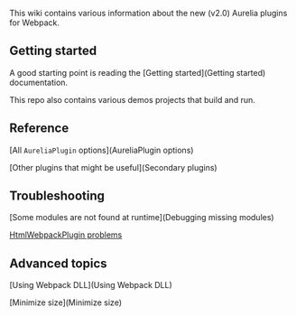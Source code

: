 This wiki contains various information about the new (v2.0) Aurelia plugins for Webpack.

## Getting started
A good starting point is reading the [Getting started](Getting started) documentation.

This repo also contains various demos projects that build and run.

## Reference
[All `AureliaPlugin` options](AureliaPlugin options)

[Other plugins that might be useful](Secondary plugins)

## Troubleshooting
[Some modules are not found at runtime](Debugging missing modules)

[HtmlWebpackPlugin problems](HtmlWebpackPlugin)

## Advanced topics
[Using Webpack DLL](Using Webpack DLL)

[Minimize size](Minimize size)
